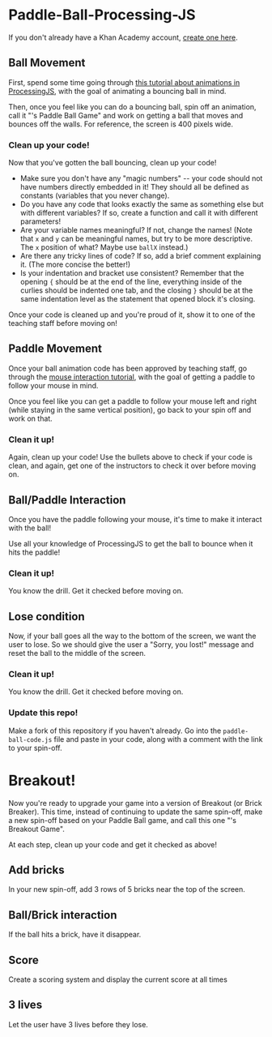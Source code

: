 # Paddle-Ball-Processing-JS

If you don't already have a Khan Academy account, [create one here](https://www.khanacademy.org/signup).

## Ball Movement
First, spend some time going through [this tutorial about animations in ProcessingJS](https://www.khanacademy.org/computing/computer-programming/programming/animation-basics/p/making-animations), with the goal of animating a bouncing ball in mind.

Then, once you feel like you can do a bouncing ball, spin off an animation, call it "<Your name>'s Paddle Ball Game" and work on getting a ball that moves and bounces off the walls.  For reference, the screen is 400 pixels wide.

### Clean up your code!
Now that you've gotten the ball bouncing, clean up your code!  

* Make sure you don't have any "magic numbers" -- your code should not have numbers directly embedded in it!  They should all be defined as constants (variables that you never change).
* Do you have any code that looks exactly the same as something else but with different variables? If so, create a function and call it with different parameters!
* Are your variable names meaningful? If not, change the names! (Note that `x` and `y` can be meaningful names, but try to be more descriptive.  The `x` position of what?  Maybe use `ballX` instead.)
* Are there any tricky lines of code?  If so, add a brief comment explaining it. (The more concise the better!)
* Is your indentation and bracket use consistent?  Remember that the opening `{` should be at the end of the line, everything inside of the curlies should be indented one tab, and the closing `}` should be at the same indentation level as the statement that opened block it's closing.

Once your code is cleaned up and you're proud of it, show it to one of the teaching staff before moving on!

## Paddle Movement
Once your ball animation code has been approved by teaching staff, go through the [mouse interaction tutorial](https://www.khanacademy.org/computing/computer-programming/programming/interactive-programs/p/mouse-interaction), with the goal of getting a paddle to follow your mouse in mind.

Once you feel like you can get a paddle to follow your mouse left and right (while staying in the same vertical position), go back to your spin off and work on that.

### Clean it up!
Again, clean up your code!  Use the bullets above to check if your code is clean, and again, get one of the instructors to check it over before moving on.

## Ball/Paddle Interaction
Once you have the paddle following your mouse, it's time to make it interact with the ball!

Use all your knowledge of ProcessingJS to get the ball to bounce when it hits the paddle!

### Clean it up!
You know the drill.  Get it checked before moving on.

## Lose condition

Now, if your ball goes all the way to the bottom of the screen, we want the user to lose.  So we should give the user a "Sorry, you lost!" message and reset the ball to the middle of the screen.

### Clean it up!
You know the drill.  Get it checked before moving on.

### Update this repo!

Make a fork of this repository if you haven't already.  Go into the `paddle-ball-code.js` file and paste in your code, along with a comment with the link to your spin-off.

# Breakout!

Now you're ready to upgrade your game into a version of Breakout (or Brick Breaker).  This time, instead of continuing to update the same spin-off, make a new spin-off based on your Paddle Ball game, and call this one "<Your name>'s Breakout Game". 

At each step, clean up your code and get it checked as above!

## Add bricks

In your new spin-off, add 3 rows of 5 bricks near the top of the screen.

## Ball/Brick interaction

If the ball hits a brick, have it disappear.

## Score

Create a scoring system and display the current score at all times

## 3 lives

Let the user have 3 lives before they lose.
